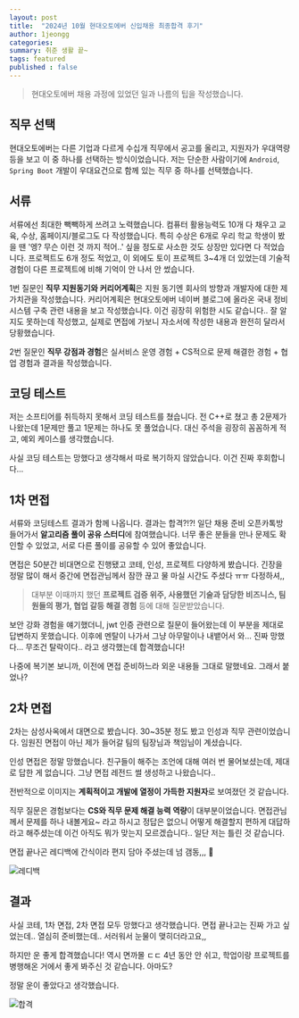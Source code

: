 ```yaml
---
layout: post
title:  "2024년 10월 현대오토에버 신입채용 최종합격 후기"
author: 1jeongg
categories: 
summary: 취준 생활 끝~
tags: featured
published : false
---
```


> 현대오토에버 채용 과정에 있었던 일과 나름의 팁을 작성했습니다.

## 직무 선택
현대오토에버는 다른 기업과 다르게 수십개 직무에서 공고를 올리고, 지원자가 우대역량 등을 보고 이 중 하나를 선택하는 방식이었습니다.
저는 단순한 사람이기에 `Android`, `Spring Boot` 개발이 우대요건으로 함께 있는 직무 중 하나를 선택했습니다.

## 서류
서류에선 최대한 빽빽하게 쓰려고 노력했습니다. 컴퓨터 활용능력도 10개 다 채우고 교육, 수상, 홈페이지/블로그도 다 작성했습니다. 
특히 수상은 6개로 우리 학교 학생이 봤을 땐 '엥? 무슨 이런 것 까지 적어..' 싶을 정도로 사소한 것도 상장만 있다면 다 적었습니다. 
프로젝트도 6개 정도 적었고, 이 외에도 토이 프로젝트 3~4개 더 있었는데 기술적 경험이 다른 프로젝트에 비해 기억이 안 나서 안 썼습니다.

1번 질문인 **직무 지원동기와 커리어계획**은 지원 동기엔 회사의 방향과 개발자에 대한 제 가치관을 작성했습니다. 커리어계획은 
현대오토에버 네이버 블로그에 올라온 국내 정비 시스템 구축 관련 내용을 보고 작성했습니다. 이건 굉장히 위험한 시도 같습니다..
잘 알지도 못하는데 작성했고, 실제로 면접에 가보니 자소서에 작성한 내용과 완전히 달라서 당황했습니다.

2번 질문인 **직무 강점과 경험**은 실서비스 운영 경험 + CS적으로 문제 해결한 경험 + 협업 경험과 결과을 작성했습니다.

## 코딩 테스트
저는 소프티어를 취득하지 못해서 코딩 테스트를 쳤습니다. 전 C++로 쳤고 총 2문제가 나왔는데 1문제만 풀고 1문제는 하나도 못 풀었습니다. 대신 주석을 굉장히 꼼꼼하게 적고, 예외 케이스를 생각했습니다.

사실 코딩 테스트는 망했다고 생각해서 따로 복기하지 않았습니다. 이건 진짜 후회합니다...

## 1차 면접
서류와 코딩테스트 결과가 함께 나옵니다. 결과는 합격?!?! 일단 채용 준비 오픈카톡방 들어가서 **알고리즘 풀이 공유 스터디**에 참여했습니다. 너무 좋은 분들을 만나 문제도 확인할 수 있었고, 서로 다른 풀이를 공유할 수 있어 좋았습니다.

면접은 50분간 비대면으로 진행됐고 코테, 인성, 프로젝트 다양하게 봤습니다. 긴장을 정말 많이 해서 중간에 면접관님께서 잠깐 끊고 물 마실 시간도 주셨다 ㅠㅠ 다정하셔,,

> 대부분 이때까지 했던 **프로젝트 검증 위주, 사용했던 기술과 담당한 비즈니스, 팀원들의 평가, 협업 갈등 해결 경험** 등에 대해 질문받았습니다.

보안 강화 경험을 얘기했더니, jwt 인증 관련으로 질문이 들어왔는데 이 부분을 제대로 답변하지 못했습니다. 이후에 멘탈이 나가서 그냥 아무말이나 내뱉어서 와... 진짜 망했다... 무조건 탈락이다.. 라고 생각했는데
합격했습니다!

나중에 복기본 보니까, 이전에 면접 준비하느라 외운 내용들 그대로 말했네요. 그래서 붙었나?

## 2차 면접
2차는 삼성사옥에서 대면으로 봤습니다. 30~35분 정도 봤고 인성과 직무 관련이었습니다. 임원진 면접이 아닌 
제가 들어갈 팀의 팀장님과 책임님이 계셨습니다.

인성 면접은 정말 망했습니다. 친구들이 해주는 조언에 대해 여러 번 물어보셨는데, 제대로 답한 게 없습니다. 그냥 면접 레전드 썰 생성하고 나왔습니다..

전반적으로 이미지는 **계획적이고 개발에 열정이 가득한 지원자**로 보여졌던 것 같습니다.

직무 질문은 경험보다는 **CS와 직무 문제 해결 능력 역량**이 대부분이었습니다. 면접관님께서 문제를 하나 내볼게요~ 라고 하시고 정답은 없으니 어떻게 해결할지 
편하게 대답하라고 해주셨는데 이건 아직도 뭐가 맞는지 모르겠습니다.. 일단 저는 틀린 것 같습니다.

면접 끝나곤 레디백에 간식이라 편지 담아 주셨는데 넘 갬동,,, 🥹

![레디백](https://1jeongg.notion.site/image/https%3A%2F%2Fprod-files-secure.s3.us-west-2.amazonaws.com%2Fc256e108-fd9a-4c15-9548-7caa838d19b2%2F7383e855-ac67-4b8b-a45d-4ba9bb060896%2Fimage.png?table=block&id=16eb79bd-4711-809a-975b-d1c5b0fded86&spaceId=c256e108-fd9a-4c15-9548-7caa838d19b2&width=2000&userId=&cache=v2)

## 결과
사실 코테, 1차 면접, 2차 면접 모두 망했다고 생각했습니다. 면접 끝나고는 진짜 가고 싶었는데.. 열심히 준비했는데.. 서러워서 눈물이 맺히더라고요,,

하지만 운 좋게 합격했습니다! 역시 면까몰 ㄷㄷ 4년 동안 안 쉬고, 학업이랑 프로젝트를 병행해온 거에서 좋게 봐주신 것 같습니다. 아마도?

정말 운이 좋았다고 생각했습니다.

![합격](https://1jeongg.notion.site/image/https%3A%2F%2Fprod-files-secure.s3.us-west-2.amazonaws.com%2Fc256e108-fd9a-4c15-9548-7caa838d19b2%2F4a4cd101-c577-4dac-a2a5-f3319777c64c%2Fimage.png?table=block&id=16eb79bd-4711-80d7-8534-f3a1425dbe72&spaceId=c256e108-fd9a-4c15-9548-7caa838d19b2&width=1290&userId=&cache=v2)

